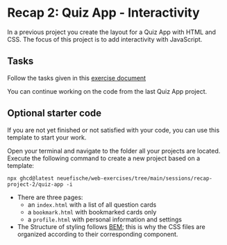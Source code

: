 # Recap 2: Quiz App - Interactivity

In a previous project you create the layout for a Quiz App with HTML and CSS. The focus of this
project is to add interactivity with JavaScript.

## Tasks

Follow the tasks given in this
[exercise document](https://github.com/neuefische/web-exercises/tree/main/sessions/recap-project-2/quiz-app/README.md)

You can continue working on the code from the last Quiz App project.

## Optional starter code

If you are not yet finished or not satisfied with your code, you can use this template to start your
work.

Open your terminal and navigate to the folder all your projects are located. Execute the following
command to create a new project based on a template:

`npx ghcd@latest neuefische/web-exercises/tree/main/sessions/recap-project-2/quiz-app -i`

- There are three pages:
  - an `index.html` with a list of all question cards
  - a `bookmark.html` with bookmarked cards only
  - a `profile.html` with personal information and settings
- The Structure of styling follows [BEM](http://getbem.com/introduction/); this is why the CSS files
  are organized according to their corresponding component.
